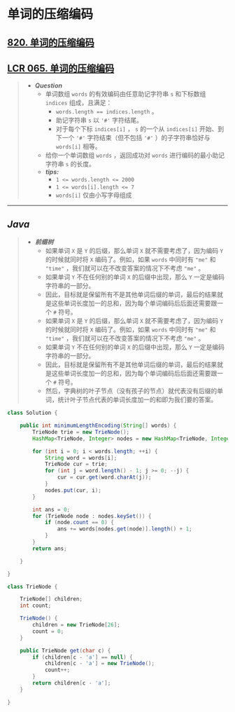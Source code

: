 # 单词的压缩编码

## [820. 单词的压缩编码](https://leetcode.cn/problems/short-encoding-of-words/)

## [LCR 065. 单词的压缩编码](https://leetcode.cn/problems/iSwD2y/)

> - ***Question***
>   - 单词数组 `words` 的有效编码由任意助记字符串 `s` 和下标数组 `indices` 组成，且满足：
>     - `words.length == indices.length` 。
>     - 助记字符串 `s` 以 `'#'` 字符结尾。
>     - 对于每个下标 `indices[i]` ， `s` 的一个从 `indices[i]` 开始、到下一个 `'#'` 字符结束（但不包括 `'#'` ）的子字符串恰好与 `words[i]` 相等。
>   - 给你一个单词数组 `words` ，返回成功对 `words` 进行编码的最小助记字符串 `s` 的长度。
>   - ***tips:***
>     - `1 <= words.length <= 2000`
>     - `1 <= words[i].length <= 7`
>     - `words[i]` 仅由小写字母组成

---

## *Java*

> - ***前缀树***
>   - 如果单词 `X` 是 `Y` 的后缀，那么单词 `X` 就不需要考虑了，因为编码 `Y` 的时候就同时将 `X` 编码了。例如，如果 `words` 中同时有 `"me"` 和 `"time"` ，我们就可以在不改变答案的情况下不考虑 `"me"` 。
>   - 如果单词 `Y` 不在任何别的单词 `X` 的后缀中出现，那么 `Y` 一定是编码字符串的一部分。
>   - 因此，目标就是保留所有不是其他单词后缀的单词，最后的结果就是这些单词长度加一的总和，因为每个单词编码后后面还需要跟一个 `#` 符号。
>   - 如果单词 `X` 是 `Y` 的后缀，那么单词 `X` 就不需要考虑了，因为编码 `Y` 的时候就同时将 `X` 编码了。例如，如果 `words` 中同时有 `"me"` 和 `"time"` ，我们就可以在不改变答案的情况下不考虑 `"me"` 。
>   - 如果单词 `Y` 不在任何别的单词 `X` 的后缀中出现，那么 `Y` 一定是编码字符串的一部分。
>   - 因此，目标就是保留所有不是其他单词后缀的单词，最后的结果就是这些单词长度加一的总和，因为每个单词编码后后面还需要跟一个 `#` 符号。
>   - 然后，字典树的叶子节点（没有孩子的节点）就代表没有后缀的单词，统计叶子节点代表的单词长度加一的和即为我们要的答案。

```java
class Solution {

    public int minimumLengthEncoding(String[] words) {
        TrieNode trie = new TrieNode();
        HashMap<TrieNode, Integer> nodes = new HashMap<TrieNode, Integer>();

        for (int i = 0; i < words.length; ++i) {
            String word = words[i];
            TrieNode cur = trie;
            for (int j = word.length() - 1; j >= 0; --j) {
                cur = cur.get(word.charAt(j));
            }
            nodes.put(cur, i);
        }

        int ans = 0;
        for (TrieNode node : nodes.keySet()) {
            if (node.count == 0) {
                ans += words[nodes.get(node)].length() + 1;
            }
        }
        return ans;

    }

}

class TrieNode {

    TrieNode[] children;
    int count;

    TrieNode() {
        children = new TrieNode[26];
        count = 0;
    }

    public TrieNode get(char c) {
        if (children[c - 'a'] == null) {
            children[c - 'a'] = new TrieNode();
            count++;
        }
        return children[c - 'a'];
    }

}
```
